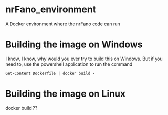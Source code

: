 # nrFano_environment
A Docker environment where the nrFano code can run

# Building the image on Windows
I know, I know, why would you ever try to build this on Windows.  But if you need to, use the powershell application to run the command

```
Get-Content Dockerfile | docker build -
```

# Building the image on Linux
docker build ??
